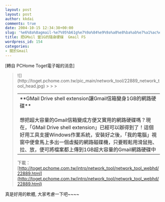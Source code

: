 ```yaml
---
layout: post
layout: post
author: kkdai
comments: true
date: 2004-10-15 12:34:38+00:00
slug: '%e6%8a%8agmail-%e7%95%b61g%e7%9a%84%e9%9a%a8%e8%ba%ab%e7%a1%ac%e7%a2%9f-gmail-fs'
title: 把GMail 當1G的隨身硬碟  Gmail FS
wordpress_id: 154
categories:
- 關於Gmail
---
```


[轉自 PCHome Toget電子報的消息]

<blockquote>![](http://toget.pchome.com.tw/pic_main/network_tool/22889_network_tool_head.jpg)
> 
> <table cellpadding="2" width="80%" align="center" border="0" cellspacing="3" ><tbody ><tr >
> <td >**GMail Drive shell extension讓Gmail信箱變身1GB的網路硬碟**   

> </td></tr><tr >
> <td >想把超大容量的Gmail信箱變成方便又實用的網路硬碟嗎？現在，「GMail Drive shell extension」已經可以辦得到了！這個好用工具支援Windows作業系統，安裝好之後，「我的電腦」視窗中便會馬上多出一個虛擬的網路磁碟機，只要輕鬆用滑鼠拖、拉、放，便可將檔案都上傳到1GB超大容量的Gmail網路硬碟中
> </td></tr></tbody></table>
> 
> 下載：  
[http://toget.pchome.com.tw/intro/network_tool/network_tool_webhd/22889.html](http://toget.pchome.com.tw/intro/network_tool/network_tool_webhd/22889.html)  

> 
> </blockquote>

真是好用的軟體, 大家考慮一下吧~~~~
